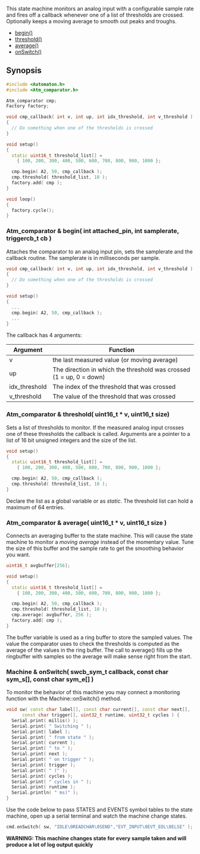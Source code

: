 This state machine monitors an analog input with a configurable sample rate and fires off a callback whenever one of a list of thresholds are crossed. Optionally keeps a moving average to smooth out peaks and troughs.

* [begin()](#atm_comparator--begin-int-attached_pin-int-samplerate-triggercb_t-cb-)
* [threshold()](#atm_comparator--threshold-uint16_t--v-uint16_t-size)
* [average()](#atm_comparator---average-uint16_t--v-uint16_t-size-)
* [onSwitch()](#machine--onswitch-swcb_sym_t-callback-const-char-sym_s-const-char-sym_e-)

## Synopsis ##

```c++
#include <Automaton.h>
#include <Atm_comparator.h>

Atm_comparator cmp;
Factory factory;

void cmp_callback( int v, int up, int idx_threshold, int v_threshold )
{
  // Do something when one of the thresholds is crossed
}

void setup()
{
  static uint16_t threshold_list[] = 
    { 100, 200, 300, 400, 500, 600, 700, 800, 900, 1000 }; 

  cmp.begin( A2, 50, cmp_callback );
  cmp.threshold( threshold_list, 10 );
  factory.add( cmp );
}

void loop()
{
  factory.cycle();
}
```

### Atm_comparator & begin( int attached_pin, int samplerate, triggercb_t cb ) ###

Attaches the comparator to an analog input pin, sets the samplerate and the callback routine. The samplerate is in milliseconds per sample.

```c++
void cmp_callback( int v, int up, int idx_threshold, int v_threshold )
{
  // Do something when one of the thresholds is crossed
}

void setup()
{
  ...
  cmp.begin( A2, 50, cmp_callback );
  ...
}
```

The callback has 4 arguments:

Argument | Function
-------- | --------
v | the last measured value (or moving average)
up  | The direction in which the threshold was crossed (1 = up, 0 = down)
idx_threshold | The index of the threshold that was crossed
v_threshold | The value of the threshold that was crossed

### Atm_comparator & threshold( uint16_t * v, uint16_t size) ###

Sets a list of thresholds to monitor. If the measured analog input crosses one of these thresholds the callback is called. Arguments are a pointer to a list of 16 bit unsigned integers and the size of the list.

```c++
void setup()
{
  static uint16_t threshold_list[] = 
    { 100, 200, 300, 400, 500, 600, 700, 800, 900, 1000 }; 

  cmp.begin( A2, 50, cmp_callback );
  cmp.threshold( threshold_list, 10 );
}
```
Declare the list as a global variable or as *static*. The threshold list can hold a maximum of 64 entries.

### Atm_comparator &  average( uint16_t * v, uint16_t size ) ###

Connects an averaging buffer to the state machine. This will cause the state machine to monitor a *moving average* instead of the momentary value. Tune the size of this buffer and the sample rate to get the smoothing behavior you want.

```c++
uint16_t avgbuffer[256];

void setup()
{
  static uint16_t threshold_list[] = 
    { 100, 200, 300, 400, 500, 600, 700, 800, 900, 1000 }; 

  cmp.begin( A2, 50, cmp_callback );
  cmp.threshold( threshold_list, 10 );
  cmp.average( avgbuffer, 256 );
  factory.add( cmp );
}
```
The buffer variable is used as a ring buffer to store the sampled values. The value the comparator uses to check the thresholds is computed as the average of the values in the ring buffer. The call to average() fills up the ringbuffer with samples so the average will make sense right from the start.

### Machine & onSwitch( swcb_sym_t callback, const char sym_s[], const char sym_e[] ) ###

To monitor the behavior of this machine you may connect a monitoring function with the Machine::onSwitch() method. 

```c++
void sw( const char label[], const char current[], const char next[], 
      const char trigger[], uint32_t runtime, uint32_t cycles ) {
  Serial.print( millis() );
  Serial.print( " Switching " );
  Serial.print( label );
  Serial.print( " from state " );
  Serial.print( current );
  Serial.print( " to " );
  Serial.print( next );
  Serial.print( " on trigger " );
  Serial.print( trigger );
  Serial.print( " (" );
  Serial.print( cycles );
  Serial.print( " cycles in " );
  Serial.print( runtime );
  Serial.println( " ms)" );
}
```

Use the code below to pass STATES and EVENTS symbol tables to the state machine, open up a serial terminal and watch the machine change states. 

```c++
cmd.onSwitch( sw, "IDLE\0READCHAR\0SEND","EVT_INPUT\0EVT_EOL\0ELSE" );
```

**WARNING: This machine changes state for every sample taken and will produce a lot of log output quickly**
